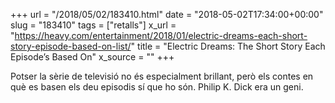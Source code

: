 +++
url = "/2018/05/02/183410.html"
date = "2018-05-02T17:34:00+00:00"
slug = "183410"
tags = ["retalls"]
x_url = "https://heavy.com/entertainment/2018/01/electric-dreams-each-short-story-episode-based-on-list/"
title = "Electric Dreams: The Short Story Each Episode’s Based On"
x_source = ""
+++


Potser la sèrie de televisió no és especialment brillant, però els contes en què es basen els deu episodis sí que ho són. Philip K. Dick era un geni.
